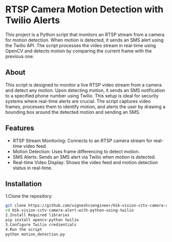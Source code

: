 # RTSP Camera Motion Detection with Twilio Alerts

This project is a Python script that monitors an RTSP stream from a camera for motion detection. When motion is detected, it sends an SMS alert using the Twilio API. The script processes the video stream in real-time using OpenCV and detects motion by comparing the current frame with the previous one.

## About

This script is designed to monitor a live RTSP video stream from a camera and detect any motion. Upon detecting motion, it sends an SMS notification to a specified phone number using Twilio. This setup is ideal for security systems where real-time alerts are crucial. The script captures video frames, processes them to identify motion, and alerts the user by drawing a bounding box around the detected motion and sending an SMS.

## Features

- RTSP Stream Monitoring: Connects to an RTSP camera stream for real-time video feed.
- Motion Detection: Uses frame differencing to detect motion.
- SMS Alerts: Sends an SMS alert via Twilio when motion is detected.
- Real-time Video Display: Shows the video feed and motion detection status in real-time.

## Installation

1.Clone the repository:
   ```bash
   git clone https://github.com/vigneshcsengineer/Hik-vision-cctv-camera-alert-with-python-using-twilio.git
   cd Hik-vision-cctv-camera-alert-with-python-using-twilio
2.Install Required libraries
   pip install opencv-python twilio
3.Configure Twilio credientials
4.Run the script
   python motion_detection.py

